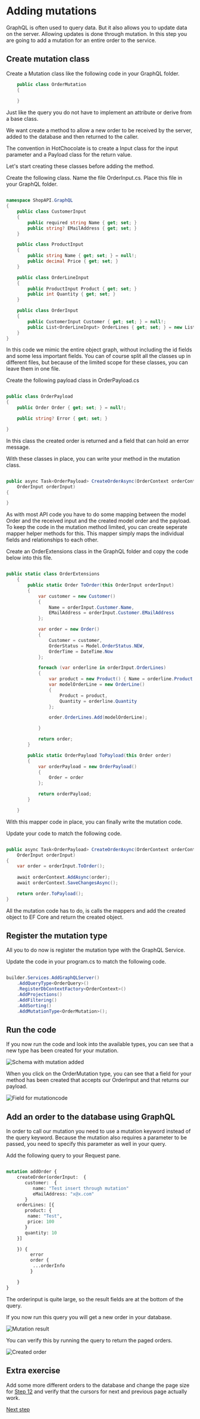 # Adding mutations

GraphQL is often used to query data. But it also allows you to update data on the server. Allowing updates is done through mutation. In this step you are going to add a mutation for an entire order to the service.

## Create mutation class

Create a Mutation class like the following code in your GraphQL folder.

```csharp
    public class OrderMutation
    {
        
    }
```

Just like the query you do not have to implement an attribute or derive from a base class.

We want create a method to allow a new order to be received by the server, added to the database and then returned to the caller.

The convention in HotChocolate is to create a Input class for the input parameter and a Payload class for the return value.

Let's start creating these classes before adding the method.

Create the following class. Name the file OrderInput.cs. Place this file in your GraphQL folder.

```csharp

namespace ShopAPI.GraphQL
{
    public class CustomerInput
    {
        public required string Name { get; set; }
        public string? EMailAddress { get; set; }
    }

    public class ProductInput
    {
        public string Name { get; set; } = null!;
        public decimal Price { get; set; }
    }

    public class OrderLineInput
    {
        public ProductInput Product { get; set; }
        public int Quantity { get; set; }
    }

    public class OrderInput
    {
        public CustomerInput Customer { get; set; } = null!;
        public List<OrderLineInput> OrderLines { get; set; } = new List<OrderLineInput>();  
    }
}


```

In this code we mimic the entire object graph, without including the id fields and some less important fields. You can of course split all the classes up in different files, but because of the limited scope for these classes, you can leave them in one file.

Create the following payload class in OrderPayload.cs

```csharp

public class OrderPayload
{
    public Order Order { get; set; } = null!;

    public string? Error { get; set; }

}

```

In this class the created order is returned and a field that can hold an error message.

With these classes in place, you can write your method in the mutation class.

```csharp

public async Task<OrderPayload> CreateOrderAsync(OrderContext orderContext,
    OrderInput orderInput)
{

}

```

As with most API code you have to do some mapping between the model Order and the received input and the created model order and the payload. 
To keep the code in the mutation method limited, you can create seperate mapper helper methods for this. This mapper simply maps the individual fields and relationships to each other.

Create an OrderExtensions class in the GraphQL folder and copy the code below into this file. 

```csharp

public static class OrderExtensions
    {
        public static Order ToOrder(this OrderInput orderInput)
        {
            var customer = new Customer()
            {
                Name = orderInput.Customer.Name,
                EMailAddress = orderInput.Customer.EMailAddress
            };

            var order = new Order()
            {
                Customer = customer,
                OrderStatus = Model.OrderStatus.NEW,
                OrderTime = DateTime.Now
            };

            foreach (var orderline in orderInput.OrderLines)
            {
                var product = new Product() { Name = orderline.Product.Name };
                var modelOrderLine = new OrderLine()
                {
                    Product = product,
                    Quantity = orderline.Quantity
                };

                order.OrderLines.Add(modelOrderLine);

            }

            return order;
        }

        public static OrderPayload ToPayload(this Order order)
        { 
            var orderPayload = new OrderPayload()
            {
                Order = order
            };

            return orderPayload;
        }

    }

```

With this mapper code in place, you can finally write the mutation code.

Update your code to match the following code.

```csharp

public async Task<OrderPayload> CreateOrderAsync(OrderContext orderContext,
    OrderInput orderInput)
{
    var order = orderInput.ToOrder();
    
    await orderContext.AddAsync(order);
    await orderContext.SaveChangesAsync();

    return order.ToPayload();
}

```

All the mutation code has to do, is calls the mappers and add the created object to EF Core and return the created object.


## Register the mutation type

All you to do now is register the mutation type with the GraphQL Service.

Update the code in your program.cs to match the following code.

```csharp

builder.Services.AddGraphQLServer()
    .AddQueryType<OrderQuery>()
    .RegisterDbContextFactory<OrderContext>()
    .AddProjections()
    .AddFiltering()
    .AddSorting()
    .AddMutationType<OrderMutation>();

```

## Run the code

If you now run the code and look into the available types, you can see that a new type has been created for your mutation. 

![Schema with mutation added](./images/SchemaWithMutation.png)

When you click on the OrderMutation type, you can see that a field for your method has been created that accepts our OrderInput and that returns our payload.

![Field for mutationcode](./images/MutationFields.png)

## Add an order to the database using GraphQL

In order to call our mutation you need to use a mutation keyword instead of the query keyword. Because the mutation also requires a parameter to be passed, you need to specify this parameter as well in your query.

Add the following query to your Request pane.

```graphql

mutation addOrder {
    createOrder(orderInput:  {
       customer:  {
          name: "Test insert through mutation"
          eMailAddress: "x@x.com"
       }
    orderLines: [{
       product: {
        name: "Test",
        price: 100
       }
       quantity: 10
    }]

    }) {
         error
         order {
          ...orderInfo
         }

    }
}

```

The orderinput is quite large, so the result fields are at the bottom of the query.

If you now run this query you will get a new order in your database. 

![Mutation result](./images/MutationResult.png)

You can verify this by running the query to return the paged orders.

![Created order](./images/VerifyMutationInDatabase.png)


## Extra exercise

Add some more different orders to the database and change the page size for [Step 12](./Step12.md) and verify that the cursors for next and previous page actually work.


[Next step](./Step13.md)


